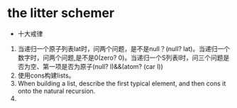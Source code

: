# the litter schemer

* 十大戒律
1. 当递归一个原子列表lat时，问两个问题，是不是null？(null? lat)。当递归一个数字时，问两个问题,是不是0(zero? 0)。当递归一个S列表l时，问三个问题是否为空、第一项是否为原子(null? l)&&(atom? (car l))
2. 使用cons构建lists。
3. When building a list, describe the first typical element, and then cons it onto the natural recursion.
4. 
